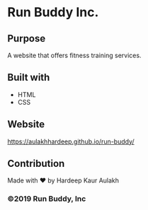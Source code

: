 # Run Buddy Inc.

## Purpose
A website that offers fitness training services.

## Built with
* HTML
* CSS

## Website
https://aulakhhardeep.github.io/run-buddy/

## Contribution
Made with ❤️ by Hardeep Kaur Aulakh

### ©️2019 Run Buddy, Inc 

